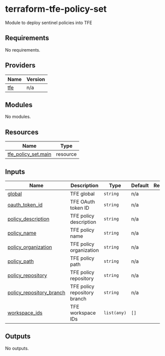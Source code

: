 # terraform-tfe-policy-set
Module to deploy sentinel policies into TFE

<!-- BEGIN_TF_DOCS -->
## Requirements

No requirements.

## Providers

| Name | Version |
|------|---------|
| <a name="provider_tfe"></a> [tfe](#provider\_tfe) | n/a |

## Modules

No modules.

## Resources

| Name | Type |
|------|------|
| [tfe_policy_set.main](https://registry.terraform.io/providers/hashicorp/tfe/latest/docs/resources/policy_set) | resource |

## Inputs

| Name | Description | Type | Default | Required |
|------|-------------|------|---------|:--------:|
| <a name="input_global"></a> [global](#input\_global) | TFE global | `string` | n/a | yes |
| <a name="input_oauth_token_id"></a> [oauth\_token\_id](#input\_oauth\_token\_id) | TFE OAuth token ID | `string` | n/a | yes |
| <a name="input_policy_description"></a> [policy\_description](#input\_policy\_description) | TFE policy description | `string` | n/a | yes |
| <a name="input_policy_name"></a> [policy\_name](#input\_policy\_name) | TFE policy name | `string` | n/a | yes |
| <a name="input_policy_organization"></a> [policy\_organization](#input\_policy\_organization) | TFE policy organization | `string` | n/a | yes |
| <a name="input_policy_path"></a> [policy\_path](#input\_policy\_path) | TFE policy path | `string` | n/a | yes |
| <a name="input_policy_repository"></a> [policy\_repository](#input\_policy\_repository) | TFE policy repository | `string` | n/a | yes |
| <a name="input_policy_repository_branch"></a> [policy\_repository\_branch](#input\_policy\_repository\_branch) | TFE policy repository branch | `string` | n/a | yes |
| <a name="input_workspace_ids"></a> [workspace\_ids](#input\_workspace\_ids) | TFE workspace IDs | `list(any)` | `[]` | no |

## Outputs

No outputs.
<!-- END_TF_DOCS -->
